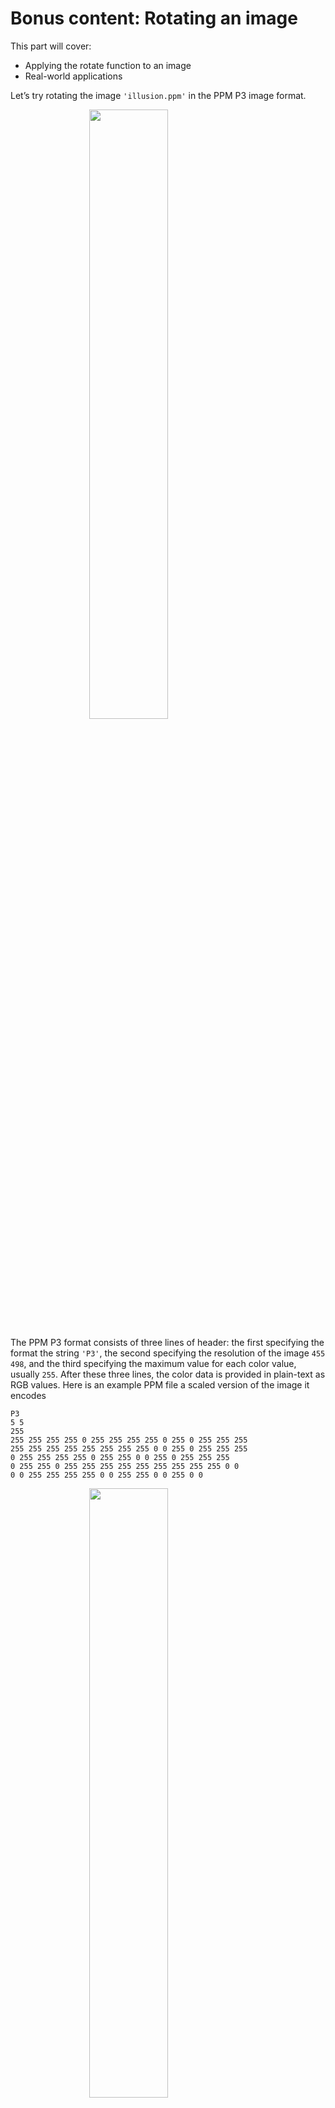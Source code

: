 # Bonus content: Rotating an image

This part will cover:

- Applying the rotate function to an image
- Real-world applications

Let’s try rotating the image `'illusion.ppm'` in the PPM P3 image format.

<img src="../../assets/4_b_original.png" style="width:50%; margin-left: auto; margin-right: auto; display: block;" />

The PPM P3 format consists of three lines of header: the first specifying the format the string `'P3'`, the second specifying the resolution of the image `455 498`, and the third specifying the maximum value for each color value, usually `255`. After these three lines, the color data is provided in plain-text as RGB values. Here is an example PPM file a scaled version of the image it encodes

```apl
P3
5 5
255
255 255 255 255 0 255 255 255 255 0 255 0 255 255 255
255 255 255 255 255 255 255 255 0 0 255 0 255 255 255
0 255 255 255 255 0 255 255 0 0 255 0 255 255 255
0 255 255 0 255 255 255 255 255 255 255 255 255 0 0
0 0 255 255 255 255 0 0 255 255 0 0 255 0 0
```

<img src="../../assets/4_b_matrix.png" style="width:50%; margin-left: auto; margin-right: auto; display: block;" />

The `⎕NGET` command can be used to open the above image, and many different types of files. It takes as right argument a path to a file, and returns an array of the file data, the encoding, and the unicode number for the newline character.

```apl
       ⎕NGET 'test.ppm'
┌──────────────────────────────────────────────────────┬───────────┬──┐
│P3                                                    │UTF-8-NOBOM│10│
│5 5                                                   │           │  │
│255                                                   │           │  │
│255 255 255 255 0 255 255 255 255 0 255 0 255 255 255 │           │  │
│255 255 255 255 255 255 255 255 0 0 255 0 255 255 255 │           │  │
│0 255 255 255 255 0 255 255 0 0 255 0 255 255 255     │           │  │
│0 255 255 0 255 255 255 255 255 255 255 255 255 0 0   │           │  │
│0 0 255 255 255 255 0 0 255 255 0 0 255 0 0           │           │  │
│                                                      │           │  │
└──────────────────────────────────────────────────────┴───────────┴──┘
```

The first element of the result is the character array consisting of the image. To get each row of the image separately in an array, the argument `1` can be used.

```apl
       ⊃⎕NGET 'test.ppm'1
┌───┬───┬───┬──────────────────────────────────────────────────────┬───────
│P3 │5 5│255│255 255 255 255 0 255 255 255 255 0 255 0 255 255 255 │255 255
└───┴───┴───┴──────────────────────────────────────────────────────┴───────
      ───────────────────────────────────────────────┬──────────────────────────────────────────────────┬─────────────────
       255 255 255 255 255 255 0 0 255 0 255 255 255 │0 255 255 255 255 0 255 255 0 0 255 0 255 255 255 │0 255 255 0 255 2
      ───────────────────────────────────────────────┴──────────────────────────────────────────────────┴─────────────────
      ───────────────────────────────────┬────────────────────────────────────────────┐
      55 255 255 255 255 255 255 255 0 0 │0 0 255 255 255 255 0 0 255 255 0 0 255 0 0 │
      ───────────────────────────────────┴────────────────────────────────────────────┘
```

We start by reading the illusion image and its metadata.

```apl
       file ← ⊃⎕NGET 'illusion.ppm'1
       header ← file[1 2 3]
       resolution ← 2⊃header
       image ← file~header
	     resolution
455 498
       resolution[1]
4
       ⍴resolution
7
```

The resolution vector is not a vector of numbers, which would be useful here, but a vector of characters in the string `'455 497'`. The execute `⍎` function evaluates strings as APL expressions, hence can turn the string `'455 497'` into the vector `455 497`.

```apl
       resolution ← ⍎2⊃header
	     resolution
455 497
       resolution[1]
455
       ⍴resolution
2
```

The image data is then rotated by half its width, and written using the `⎕NPUT` command with the append `2` argument.

```apl
       new_image ← (3 × resolution[2]÷2)⌽¨image
       'P3'⎕NPUT'illusion_rotated.ppm'2
       resolution⎕NPUT'illusion_rotated.ppm'2
DOMAIN ERROR
```

Since the resolution data is a vector of numbers, it cannot be written directly into a file as text. The format `⍕` function converts between the two, sometimes acting as an inverse to the `⍎` execute function. The image data is written element by element, hence row by row (since the elements of `image` are rows of the original image).

```apl
       (⍕resolution)⎕NPUT'illusion_rotated.ppm'2
       '255'⎕NPUT'illusion_rotated.ppm'2
       (('illusion_rotated.ppm'2)∘(⎕NPUT⍨))¨new_image
```

<img src="../../assets/4_b_rotated.png" style="width:50%; margin-left: auto; margin-right: auto; display: block;" />

